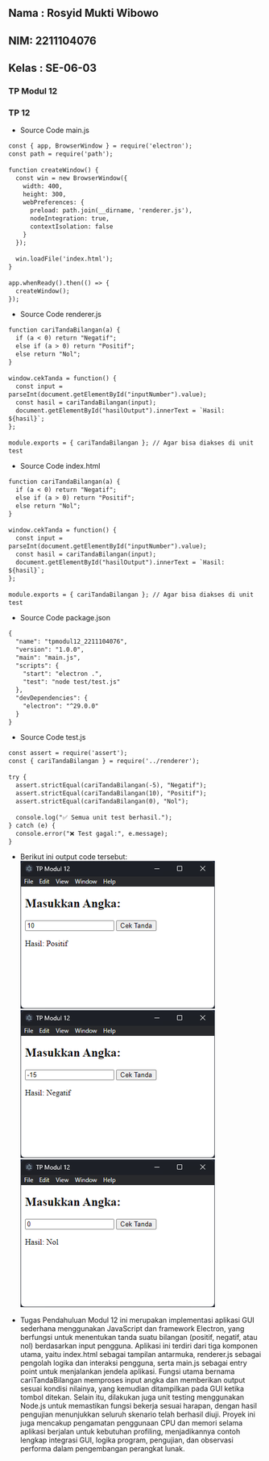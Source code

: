 <h2>Nama : Rosyid Mukti Wibowo</h2>
<h2>NIM: 2211104076</h2>
<h2>Kelas : SE-06-03</h2>

<h3>TP Modul 12</h3>

### TP 12
- Source Code main.js
```
const { app, BrowserWindow } = require('electron');
const path = require('path');

function createWindow() {
  const win = new BrowserWindow({
    width: 400,
    height: 300,
    webPreferences: {
      preload: path.join(__dirname, 'renderer.js'),
      nodeIntegration: true,
      contextIsolation: false
    }
  });

  win.loadFile('index.html');
}

app.whenReady().then(() => {
  createWindow();
});
```

- Source Code renderer.js
```
function cariTandaBilangan(a) {
  if (a < 0) return "Negatif";
  else if (a > 0) return "Positif";
  else return "Nol";
}

window.cekTanda = function() {
  const input = parseInt(document.getElementById("inputNumber").value);
  const hasil = cariTandaBilangan(input);
  document.getElementById("hasilOutput").innerText = `Hasil: ${hasil}`;
};

module.exports = { cariTandaBilangan }; // Agar bisa diakses di unit test             
```
- Source Code index.html
```
function cariTandaBilangan(a) {
  if (a < 0) return "Negatif";
  else if (a > 0) return "Positif";
  else return "Nol";
}

window.cekTanda = function() {
  const input = parseInt(document.getElementById("inputNumber").value);
  const hasil = cariTandaBilangan(input);
  document.getElementById("hasilOutput").innerText = `Hasil: ${hasil}`;
};

module.exports = { cariTandaBilangan }; // Agar bisa diakses di unit test             
```
- Source Code package.json
```
{
  "name": "tpmodul12_2211104076",
  "version": "1.0.0",
  "main": "main.js",
  "scripts": {
    "start": "electron .",
    "test": "node test/test.js"
  },
  "devDependencies": {
    "electron": "^29.0.0"
  }
}          
```
- Source Code test.js
```
const assert = require('assert');
const { cariTandaBilangan } = require('../renderer');

try {
  assert.strictEqual(cariTandaBilangan(-5), "Negatif");
  assert.strictEqual(cariTandaBilangan(10), "Positif");
  assert.strictEqual(cariTandaBilangan(0), "Nol");

  console.log("✅ Semua unit test berhasil.");
} catch (e) {
  console.error("❌ Test gagal:", e.message);
}         
```

- Berikut ini output code tersebut: <br>
![Output 1](1.png)
![Output 2](2.png)
![Output 3](3.png)

- Tugas Pendahuluan Modul 12 ini merupakan implementasi aplikasi GUI sederhana menggunakan JavaScript dan framework Electron, yang berfungsi untuk menentukan tanda suatu bilangan (positif, negatif, atau nol) berdasarkan input pengguna. Aplikasi ini terdiri dari tiga komponen utama, yaitu index.html sebagai tampilan antarmuka, renderer.js sebagai pengolah logika dan interaksi pengguna, serta main.js sebagai entry point untuk menjalankan jendela aplikasi. Fungsi utama bernama cariTandaBilangan memproses input angka dan memberikan output sesuai kondisi nilainya, yang kemudian ditampilkan pada GUI ketika tombol ditekan. Selain itu, dilakukan juga unit testing menggunakan Node.js untuk memastikan fungsi bekerja sesuai harapan, dengan hasil pengujian menunjukkan seluruh skenario telah berhasil diuji. Proyek ini juga mencakup pengamatan penggunaan CPU dan memori selama aplikasi berjalan untuk kebutuhan profiling, menjadikannya contoh lengkap integrasi GUI, logika program, pengujian, dan observasi performa dalam pengembangan perangkat lunak.
